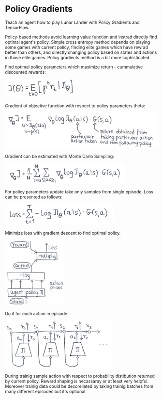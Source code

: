 # Policy Gradients

Teach an agent how to play Lunar Lander with Policy Gradients and TensorFlow.

Policy-based methods avoid learning value function and instrad directly find optimal agent's policy. Simple cross entropy method depends on playing some games with current policy, finding elite games which have rewrad better than others, and directly changing policy based on states and actions in those elite games. Policy gradients method is a bit more sophisticated.

Find optimal policy parameters which maximize return - cummulative discounted rewards:

<img src="https://github.com/WojciechMormul/rl-pg/blob/master/imgs/img1.png" width="240">

Gradient of objective function with respect to policy parameters theta:

<img src="https://github.com/WojciechMormul/rl-pg/blob/master/imgs/img2.png" width="540">

Gradient can be estimated with Monte Carlo Sampling:

<img src="https://github.com/WojciechMormul/rl-pg/blob/master/imgs/img3.png" width="400">

For policy parameters update take only samples from single episode. Loss can be presented as follows:

<img src="https://github.com/WojciechMormul/rl-pg/blob/master/imgs/img4.png" width="360">

Minimize loss with gradient descent to find optimal policy.

<img src="https://github.com/WojciechMormul/rl-pg/blob/master/imgs/img5.png" width="200">

Do it for each action in episode.

<img src="https://github.com/WojciechMormul/rl-pg/blob/master/imgs/img6.png" width="350">

During trainig sample action with respect to probability distibution returned by current policy. Reward shaping is necassaray or at least very helpful. Moreover trainig data could be decorellated by taking trainig batches from many different episodes but it's optional.

